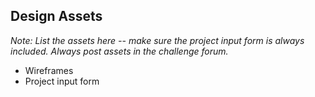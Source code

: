 ## Design Assets
_Note: List the assets here -- make sure the project input form is always included. Always post assets in the challenge forum._

- Wireframes
- Project input form